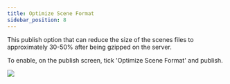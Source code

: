```yaml
---
title: Optimize Scene Format
sidebar_position: 8
---
```


This publish option that can reduce the size of the scenes files to approximately 30-50% after being gzipped on the server.

To enable, on the publish screen, tick 'Optimize Scene Format' and publish.

![](/img/user-manual/optimization/optimizing-scene-format/optimize-scene-format-publish-dialog.png)
